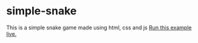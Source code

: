 # simple-snake
This is a simple snake game made using html, css and js
<a href="https://github.com/barajasss/barajasss.github.io/edit/master/index.html">Run this example live.</a>
